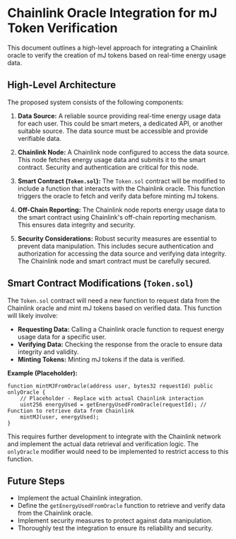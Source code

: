 # Chainlink Oracle Integration for mJ Token Verification

This document outlines a high-level approach for integrating a Chainlink oracle to verify the creation of mJ tokens based on real-time energy usage data.

## High-Level Architecture

The proposed system consists of the following components:

1. **Data Source:** A reliable source providing real-time energy usage data for each user.  This could be smart meters, a dedicated API, or another suitable source.  The data source must be accessible and provide verifiable data.

2. **Chainlink Node:** A Chainlink node configured to access the data source.  This node fetches energy usage data and submits it to the smart contract.  Security and authentication are critical for this node.

3. **Smart Contract (`Token.sol`):** The `Token.sol` contract will be modified to include a function that interacts with the Chainlink oracle. This function triggers the oracle to fetch and verify data before minting mJ tokens.

4. **Off-Chain Reporting:** The Chainlink node reports energy usage data to the smart contract using Chainlink's off-chain reporting mechanism.  This ensures data integrity and security.

5. **Security Considerations:** Robust security measures are essential to prevent data manipulation.  This includes secure authentication and authorization for accessing the data source and verifying data integrity.  The Chainlink node and smart contract must be carefully secured.


## Smart Contract Modifications (`Token.sol`)

The `Token.sol` contract will need a new function to request data from the Chainlink oracle and mint mJ tokens based on verified data.  This function will likely involve:

* **Requesting Data:**  Calling a Chainlink oracle function to request energy usage data for a specific user.
* **Verifying Data:**  Checking the response from the oracle to ensure data integrity and validity.
* **Minting Tokens:**  Minting mJ tokens if the data is verified.

**Example (Placeholder):**

```solidity
function mintMJFromOracle(address user, bytes32 requestId) public onlyOracle {
    // Placeholder - Replace with actual Chainlink interaction
    uint256 energyUsed = getEnergyUsedFromOracle(requestId); // Function to retrieve data from Chainlink
    mintMJ(user, energyUsed);
}
```

This requires further development to integrate with the Chainlink network and implement the actual data retrieval and verification logic.  The `onlyOracle` modifier would need to be implemented to restrict access to this function.


## Future Steps

* Implement the actual Chainlink integration.
* Define the `getEnergyUsedFromOracle` function to retrieve and verify data from the Chainlink oracle.
* Implement security measures to protect against data manipulation.
* Thoroughly test the integration to ensure its reliability and security.
